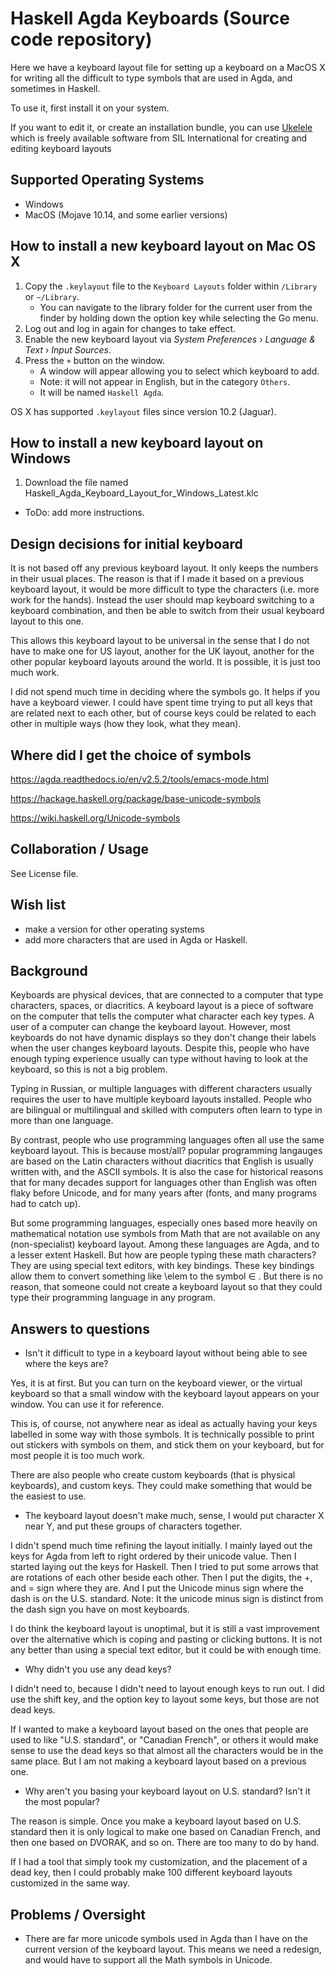 # Haskell Agda Keyboards (Source code repository)

Here we have a keyboard layout file for setting up a keyboard on a MacOS X for writing all the difficult to type symbols that are used in Agda, and sometimes in Haskell.

To use it, first install it on your system.

If you want to edit it, or create an installation bundle, you can use [Ukelele](https://scripts.sil.org/ukelele) which is freely available software from SIL International for creating and editing keyboard layouts


## Supported Operating Systems
- Windows
- MacOS (Mojave 10.14, and some earlier versions)


## How to install a new keyboard layout on Mac OS X
1. Copy the `.keylayout` file to the `Keyboard Layouts` folder within `/Library` or `~/Library`.
   - You can navigate to the library folder for the current user from the finder by holding down
   the option key while selecting the Go menu.
2. Log out and log in again for changes to take effect.
3. Enable the new keyboard layout via _System Preferences_ › _Language & Text_ › _Input Sources_.
4. Press the `+` button on the window.
   - A window will appear allowing you to select which keyboard to add.
   - Note: it will not appear in English, but in the category `Others`.
   - It will be named `Haskell Agda`.

OS X has supported `.keylayout` files since version 10.2 (Jaguar).

## How to install a new keyboard layout on Windows
1. Download the file named Haskell_Agda_Keyboard_Layout_for_Windows_Latest.klc

- ToDo: add more instructions.

## Design decisions for initial keyboard

It is not based off any previous keyboard layout. It only keeps the numbers in their usual places. The reason is that if I made it based on a previous keyboard layout, it would be more difficult to type the characters (i.e. more work for the hands). Instead the user should map keyboard switching to a keyboard combination, and then be able to switch from their usual keyboard layout to this one.

This allows this keyboard layout to be universal in the sense that I do not have to make one for US layout, another for the UK layout, another for the other popular keyboard layouts around the world. It is possible, it is just too much work.

I did not spend much time in deciding where the symbols go. It helps if you have a keyboard viewer. I could have spent time trying to put all keys that are related next to each other, but of course keys could be related to each other in multiple ways (how they look, what they mean).

## Where did I get the choice of symbols

https://agda.readthedocs.io/en/v2.5.2/tools/emacs-mode.html

https://hackage.haskell.org/package/base-unicode-symbols

https://wiki.haskell.org/Unicode-symbols


## Collaboration / Usage

See License file.

## Wish list

- make a version for other operating systems
- add more characters that are used in Agda or Haskell.


## Background

Keyboards are physical devices, that are connected to a computer that type characters, spaces, or diacritics. A keyboard layout is a piece of software on the computer that tells the computer what character each key types. A user of a computer can change the keyboard layout. However, most keyboards do not have dynamic displays so they don't change their labels when the user changes keyboard layouts. Despite this, people who have enough typing experience usually can type without having to look at the keyboard, so this is not a big problem.

Typing in Russian, or multiple languages with different characters usually requires the user to have multiple keyboard layouts installed. People who are bilingual or multilingual and skilled with computers often learn to type in more than one language.

By contrast, people who use programming languages often all use the same keyboard layout. This is because most/all? popular programming langauges are based on the Latin characters without diacritics that English is usually written with, and the ASCII symbols. It is also the case for historical reasons that for many decades support for languages other than English was often flaky before Unicode, and for many years after (fonts, and many programs had to catch up).

But some programming languages, especially ones based more heavily on mathematical notation  use symbols from Math that are not available on any (non-specialist) keyboard layout. Among these languages are Agda, and to a lesser extent Haskell. But how are people typing these math characters? They are using special text editors, with key bindings. These key bindings allow them to convert something like \elem to the symbol ∈ . But there is no reason, that someone could not create a keyboard layout so that they could type their programming language in any program.


## Answers to questions

- Isn't it difficult to type in a keyboard layout without being able to see where the keys are?

Yes, it is at first. But you can turn on the keyboard viewer, or the virtual keyboard so that a small window with the keyboard layout appears on your window. You can use it for reference.

This is, of course, not anywhere near as ideal as actually having your keys labelled in some way with those symbols. It is technically possible to print out stickers with symbols on them, and stick them on your keyboard, but for most people it is too much work.

There are also people who create custom keyboards (that is physical keyboards), and custom keys. They could make something that would be the easiest to use.

- The keyboard layout doesn't make much, sense, I would put character X near Y, and put these groups of characters together.

I didn't spend much time refining the layout initially. I mainly layed out the keys for Agda from left to right ordered by their unicode value. Then I started laying out the keys for Haskell. Then I tried to put some arrows that are rotations of each other beside each other. Then I put the digits, the +, and = sign where they are. And I put the Unicode minus sign where the dash is on the U.S. standard. Note: It the unicode minus sign is distinct from the dash sign you have on most keyboards.

I do think the keyboard layout is unoptimal, but it is still a vast improvement over the alternative which is coping and pasting or clicking buttons. It is not any better than using a special text editor, but it could be with enough time.

- Why didn't you use any dead keys?

I didn't need to, because I didn't need to layout enough keys to run out. I did use the shift key, and the option key to layout some keys, but those are not dead keys.

If I wanted to make a keyboard layout based on the ones that people are used to like "U.S. standard", or "Canadian French", or others it would make sense to use the dead keys so that almost all the characters would be in the same place. But I am not making a keyboard layout based on a previous one.

- Why aren't you basing your keyboard layout on U.S. standard? Isn't it the most popular?

The reason is simple. Once you make a keyboard layout based on U.S. standard then it is only logical to make one based on Canadian French, and then one based on DVORAK, and so on. There are too many to do by hand.

If I had a tool that simply took my customization, and the placement of a dead key, then I could probably make 100 different keyboard layouts customized in the same way.

## Problems / Oversight
- There are far more unicode symbols used in Agda than I have on the current version of the keyboard layout. This means we need a redesign, and would have to support all the Math symbols in Unicode.
